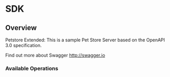 # SDK


## Overview

Petstore Extended: This is a sample Pet Store Server based on the OpenAPI 3.0 specification.

Find out more about Swagger
<http://swagger.io>
### Available Operations

